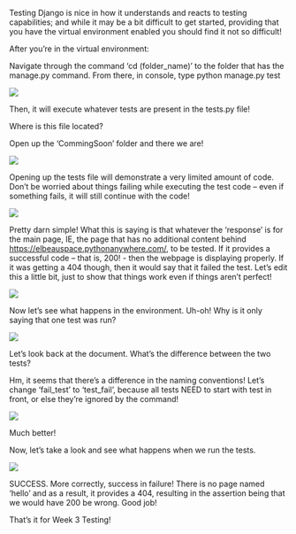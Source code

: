 Testing
Django is nice in how it understands and reacts to testing capabilities; and while it may be a bit difficult to get started, providing that you have the virtual environment enabled you should find it not so difficult!

After you’re in the virtual environment:

Navigate through the command ‘cd (folder_name)’ to the folder that has the manage.py command. From there, in console, type python manage.py test

![](../../images/TestTut1.png)

Then,  it will execute whatever tests are present in the  tests.py file!

Where is this file located?

Open up the ‘CommingSoon’ folder and there we are!

![](../../images/TestTut2.png)

Opening up the tests file will demonstrate a very limited amount of code. Don’t be worried about things failing while executing the test code – even if something fails, it will still continue with the code!

![](../../images/TestTut3.png)
 
Pretty darn simple! What this is saying is that whatever the ‘response’ is for the main page, IE, the page that has no additional content behind https://elbeauspace.pythonanywhere.com/, to be tested. If it provides a successful code – that is, 200! - then the webpage is displaying properly. If it was getting a 404 though, then it would say that it failed the test. Let’s edit this a little bit, just to show that things work even if things aren’t perfect!
 
![](../../images/TestTut4.png)

Now let’s see what happens in the environment.
Uh-oh! Why is it only saying that one test was run?

![](../../images/TestTut5.png)
 
Let’s look back at the document. What’s the difference between the two tests? 

Hm, it seems that there’s a difference in the naming conventions! Let’s change ‘fail_test’ to ‘test_fail’, because all tests NEED to start with test in front, or else they’re ignored by the command!

![](../../images/TestTut6.png)
 
Much better!

Now, let’s take a look and see what happens when we run the tests.

![](../../images/TestTut7.png)

SUCCESS. More correctly, success in failure! There is no page named ‘hello’ and as a result, it provides a 404, resulting in the assertion being that we would have 200 be wrong. Good job!

That’s it for Week 3 Testing! 
